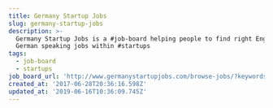 ```yaml
---
title: Germany Startup Jobs
slug: germany-startup-jobs
description: >-
  Germany Startup Jobs is a #job-board helping people to find right English and
  German speaking jobs within #startups
tags:
  - job-board
  - startups
job_board_url: 'http://www.germanystartupjobs.com/browse-jobs/?keywords=&location=berlin'
created_at: '2017-06-28T20:36:16.598Z'
updated_at: '2019-06-16T10:36:09.745Z'
---
```

